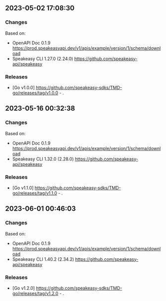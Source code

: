 

## 2023-05-02 17:08:30
### Changes
Based on:
- OpenAPI Doc 0.1.9 https://prod.speakeasyapi.dev/v1/apis/example/version/1/schema/download
- Speakeasy CLI 1.27.0 (2.24.0) https://github.com/speakeasy-api/speakeasy
### Releases
- [Go v1.0.0] https://github.com/speakeasy-sdks/TMD-go/releases/tag/v1.0.0 - .

## 2023-05-16 00:32:38
### Changes
Based on:
- OpenAPI Doc 0.1.9 https://prod.speakeasyapi.dev/v1/apis/example/version/1/schema/download
- Speakeasy CLI 1.32.0 (2.28.0) https://github.com/speakeasy-api/speakeasy
### Releases
- [Go v1.1.0] https://github.com/speakeasy-sdks/TMD-go/releases/tag/v1.1.0 - .

## 2023-06-01 00:46:03
### Changes
Based on:
- OpenAPI Doc 0.1.9 https://prod.speakeasyapi.dev/v1/apis/example/version/1/schema/download
- Speakeasy CLI 1.40.2 (2.34.2) https://github.com/speakeasy-api/speakeasy
### Releases
- [Go v1.2.0] https://github.com/speakeasy-sdks/TMD-go/releases/tag/v1.2.0 - .
